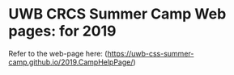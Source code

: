 # UWB CRCS Summer Camp Web pages: for 2019

Refer to the web-page here: (https://uwb-css-summer-camp.github.io/2019.CampHelpPage/)
